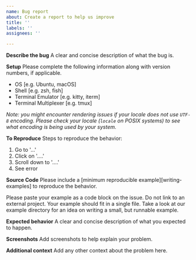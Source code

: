 ```yaml
---
name: Bug report
about: Create a report to help us improve
title: ''
labels: ''
assignees: ''

---
```


**Describe the bug**
A clear and concise description of what the bug is.

**Setup**
Please complete the following information along with version numbers, if applicable.
 - OS [e.g. Ubuntu, macOS]
 - Shell [e.g. zsh, fish]
 - Terminal Emulator [e.g. kitty, iterm]
 - Terminal Multiplexer [e.g. tmux]

*Note: you might encounter rendering issues if your locale does not use
`UTF-8` encoding. Please check your locale (`locale` on POSIX systems) to
see what encoding is being used by your system.*

**To Reproduce**
Steps to reproduce the behavior:
1. Go to '...'
2. Click on '....'
3. Scroll down to '....'
4. See error

**Source Code**
Please include a [minimum reproducible example][writing-examples] to reproduce the behavior.

Please paste your example as a code block on the issue. Do not link to an external project. Your example should fit in a single file. Take a look at our example directory for an idea on writing a small, but runnable example.

[writing-example]: https://stackoverflow.com/help/minimal-reproducible-example

**Expected behavior**
A clear and concise description of what you expected to happen.

**Screenshots**
Add screenshots to help explain your problem.

**Additional context**
Add any other context about the problem here.
